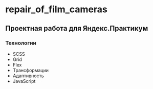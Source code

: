 # repair_of_film_cameras

## Проектная работа для Яндекс.Практикум

### Технологии

* SCSS
* Grid
* Flex
* Трансформации
* Адаптивность
* JavaScript
